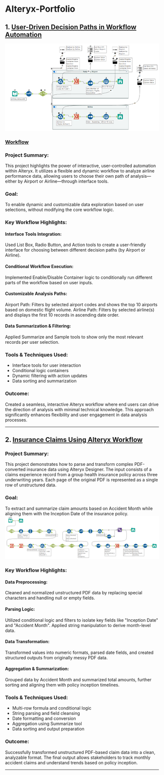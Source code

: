 # Alteryx-Portfolio

## 1. [User-Driven Decision Paths in Workflow Automation](https://medium.com/@shrutingr001/alteryx-series-part-i-analytic-apps-ca79d4e30400)
![Conditional Routing](https://github.com/Shruti-Nagar/pictures/blob/main/Conditional%20Routing.PNG)
### [Workflow](https://github.com/Shruti-Nagar/Alteryx-Portfolio/blob/main/conditional%20routing.yxwz)

### Project Summary:
This project highlights the power of interactive, user-controlled automation within Alteryx. It utilizes a flexible and dynamic workflow to analyze airline performance data, allowing users to choose their own path of analysis—either by Airport or Airline—through interface tools.

### Goal:
To enable dynamic and customizable data exploration based on user selections, without modifying the core workflow logic.

### Key Workflow Highlights:
#### Interface Tools Integration:
Used List Box, Radio Button, and Action tools to create a user-friendly interface for choosing between different decision paths (by Airport or Airline).
#### Conditional Workflow Execution:
Implemented Enable/Disable Container logic to conditionally run different parts of the workflow based on user inputs.
#### Customizable Analysis Paths:
Airport Path: Filters by selected airport codes and shows the top 10 airports based on domestic flight volume.
Airline Path: Filters by selected airline(s) and displays the first 10 records in ascending date order.
#### Data Summarization & Filtering:
Applied Summarize and Sample tools to show only the most relevant records per user selection.

### Tools & Techniques Used:
- Interface tools for user interaction
- Conditional logic containers
- Dynamic filtering with action updates
- Data sorting and summarization

### Outcome:
Created a seamless, interactive Alteryx workflow where end users can drive the direction of analysis with minimal technical knowledge. This approach significantly enhances flexibility and user engagement in data analysis processes.

***

## 2. [Insurance Claims Using Alteryx Workflow](https://github.com/Shruti-Nagar/Alteryx-Portfolio/blob/main/Parsing%20Insurance%20Claims.yxmd)
### Project Summary:
This project demonstrates how to parse and transform complex PDF-converted insurance data using Alteryx Designer. The input consists of a claims experience record from a group health insurance policy across three underwriting years. Each page of the original PDF is represented as a single row of unstructured data.

### Goal:
To extract and summarize claim amounts based on Accident Month while aligning them with the Inception Date of the insurance policy.
![Alteryx Workflow](https://github.com/Shruti-Nagar/pictures/blob/main/Insurance%20Claims.PNG)

### Key Workflow Highlights:
#### Data Preprocessing:
Cleaned and normalized unstructured PDF data by replacing special characters and handling null or empty fields.
#### Parsing Logic:
Utilized conditional logic and filters to isolate key fields like "Inception Date" and "Accident Month". Applied string manipulation to derive month-level data.
#### Data Transformation:
Transformed values into numeric formats, parsed date fields, and created structured outputs from originally messy PDF data.
#### Aggregation & Summarization:
Grouped data by Accident Month and summarized total amounts, further sorting and aligning them with policy inception timelines.

### Tools & Techniques Used:
- Multi-row formula and conditional logic
- String parsing and field cleansing
- Date formatting and conversion
- Aggregation using Summarize tool
- Data sorting and output preparation

### Outcome:
Successfully transformed unstructured PDF-based claim data into a clean, analyzable format. The final output allows stakeholders to track monthly accident claims and understand trends based on policy inception.

***
